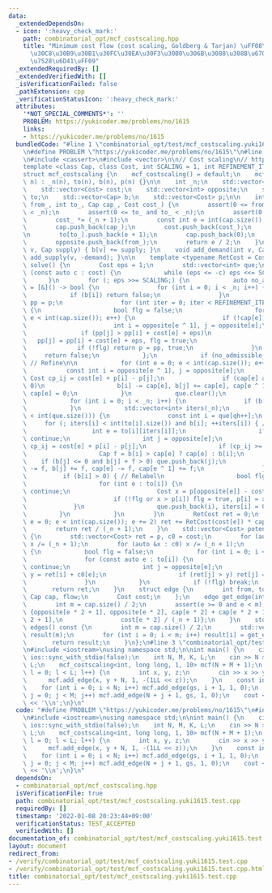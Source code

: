 ```yaml
---
data:
  _extendedDependsOn:
  - icon: ':heavy_check_mark:'
    path: combinatorial_opt/mcf_costscaling.hpp
    title: "Minimum cost flow (cost scaling, Goldberg & Tarjan) \uFF08\u30B3\u30B9\
      \u30C8\u30B9\u30B1\u30FC\u30EA\u30F3\u30B0\u306B\u3088\u308B\u6700\u5C0F\u8CBB\
      \u7528\u6D41\uFF09"
  _extendedRequiredBy: []
  _extendedVerifiedWith: []
  _isVerificationFailed: false
  _pathExtension: cpp
  _verificationStatusIcon: ':heavy_check_mark:'
  attributes:
    '*NOT_SPECIAL_COMMENTS*': ''
    PROBLEM: https://yukicoder.me/problems/no/1615
    links:
    - https://yukicoder.me/problems/no/1615
  bundledCode: "#line 1 \"combinatorial_opt/test/mcf_costscaling.yuki1615.test.cpp\"\
    \n#define PROBLEM \"https://yukicoder.me/problems/no/1615\"\n#line 2 \"combinatorial_opt/mcf_costscaling.hpp\"\
    \n#include <cassert>\n#include <vector>\n\n// Cost scaling\n// https://people.orie.cornell.edu/dpw/orie633/\n\
    template <class Cap, class Cost, int SCALING = 1, int REFINEMENT_ITER = 20>\n\
    struct mcf_costscaling {\n    mcf_costscaling() = default;\n    mcf_costscaling(int\
    \ n) : _n(n), to(n), b(n), p(n) {}\n\n    int _n;\n    std::vector<Cap> cap;\n\
    \    std::vector<Cost> cost;\n    std::vector<int> opposite;\n    std::vector<std::vector<int>>\
    \ to;\n    std::vector<Cap> b;\n    std::vector<Cost> p;\n\n    int add_edge(int\
    \ from_, int to_, Cap cap_, Cost cost_) {\n        assert(0 <= from_ and from_\
    \ < _n);\n        assert(0 <= to_ and to_ < _n);\n        assert(0 <= cap_);\n\
    \        cost_ *= (_n + 1);\n        const int e = int(cap.size());\n        to[from_].push_back(e);\n\
    \        cap.push_back(cap_);\n        cost.push_back(cost_);\n        opposite.push_back(to_);\n\
    \n        to[to_].push_back(e + 1);\n        cap.push_back(0);\n        cost.push_back(-cost_);\n\
    \        opposite.push_back(from_);\n        return e / 2;\n    }\n    void add_supply(int\
    \ v, Cap supply) { b[v] += supply; }\n    void add_demand(int v, Cap demand) {\
    \ add_supply(v, -demand); }\n\n    template <typename RetCost = Cost> RetCost\
    \ solve() {\n        Cost eps = 1;\n        std::vector<int> que;\n        for\
    \ (const auto c : cost) {\n            while (eps <= -c) eps <<= SCALING;\n  \
    \      }\n        for (; eps >>= SCALING;) {\n            auto no_admissible_cycle\
    \ = [&]() -> bool {\n                for (int i = 0; i < _n; i++) {\n        \
    \            if (b[i]) return false;\n                }\n                std::vector<Cost>\
    \ pp = p;\n                for (int iter = 0; iter < REFINEMENT_ITER; iter++)\
    \ {\n                    bool flg = false;\n                    for (int e = 0;\
    \ e < int(cap.size()); e++) {\n                        if (!cap[e]) continue;\n\
    \                        int i = opposite[e ^ 1], j = opposite[e];\n         \
    \               if (pp[j] > pp[i] + cost[e] + eps)\n                         \
    \   pp[j] = pp[i] + cost[e] + eps, flg = true;\n                    }\n      \
    \              if (!flg) return p = pp, true;\n                }\n           \
    \     return false;\n            };\n            if (no_admissible_cycle()) continue;\
    \ // Refine\n\n            for (int e = 0; e < int(cap.size()); e++) {\n     \
    \           const int i = opposite[e ^ 1], j = opposite[e];\n                const\
    \ Cost cp_ij = cost[e] + p[i] - p[j];\n                if (cap[e] and cp_ij <\
    \ 0)\n                    b[i] -= cap[e], b[j] += cap[e], cap[e ^ 1] += cap[e],\
    \ cap[e] = 0;\n            }\n            que.clear();\n            int qh = 0;\n\
    \            for (int i = 0; i < _n; i++) {\n                if (b[i] > 0) que.push_back(i);\n\
    \            }\n            std::vector<int> iters(_n);\n            while (qh\
    \ < int(que.size())) {\n                const int i = que[qh++];\n           \
    \     for (; iters[i] < int(to[i].size()) and b[i]; ++iters[i]) { // Push\n  \
    \                  int e = to[i][iters[i]];\n                    if (!cap[e])\
    \ continue;\n                    int j = opposite[e];\n                    Cost\
    \ cp_ij = cost[e] + p[i] - p[j];\n                    if (cp_ij >= 0) continue;\n\
    \                    Cap f = b[i] > cap[e] ? cap[e] : b[i];\n                \
    \    if (b[j] <= 0 and b[j] + f > 0) que.push_back(j);\n                    b[i]\
    \ -= f, b[j] += f, cap[e] -= f, cap[e ^ 1] += f;\n                }\n\n      \
    \          if (b[i] > 0) { // Relabel\n                    bool flg = false;\n\
    \                    for (int e : to[i]) {\n                        if (!cap[e])\
    \ continue;\n                        Cost x = p[opposite[e]] - cost[e] - eps;\n\
    \                        if (!flg or x > p[i]) flg = true, p[i] = x;\n       \
    \             }\n                    que.push_back(i), iters[i] = 0;\n       \
    \         }\n            }\n        }\n        RetCost ret = 0;\n        for (int\
    \ e = 0; e < int(cap.size()); e += 2) ret += RetCost(cost[e]) * cap[e ^ 1];\n\
    \        return ret / (_n + 1);\n    }\n    std::vector<Cost> potential() const\
    \ {\n        std::vector<Cost> ret = p, c0 = cost;\n        for (auto &x : ret)\
    \ x /= (_n + 1);\n        for (auto &x : c0) x /= (_n + 1);\n        while (true)\
    \ {\n            bool flg = false;\n            for (int i = 0; i < _n; i++) {\n\
    \                for (const auto e : to[i]) {\n                    if (!cap[e])\
    \ continue;\n                    int j = opposite[e];\n                    auto\
    \ y = ret[i] + c0[e];\n                    if (ret[j] > y) ret[j] = y, flg = true;\n\
    \                }\n            }\n            if (!flg) break;\n        }\n \
    \       return ret;\n    }\n    struct edge {\n        int from, to;\n       \
    \ Cap cap, flow;\n        Cost cost;\n    };\n    edge get_edge(int e) const {\n\
    \        int m = cap.size() / 2;\n        assert(e >= 0 and e < m);\n        return\
    \ {opposite[e * 2 + 1], opposite[e * 2], cap[e * 2] + cap[e * 2 + 1], cap[e *\
    \ 2 + 1],\n                cost[e * 2] / (_n + 1)};\n    }\n    std::vector<edge>\
    \ edges() const {\n        int m = cap.size() / 2;\n        std::vector<edge>\
    \ result(m);\n        for (int i = 0; i < m; i++) result[i] = get_edge(i);\n \
    \       return result;\n    }\n};\n#line 3 \"combinatorial_opt/test/mcf_costscaling.yuki1615.test.cpp\"\
    \n#include <iostream>\nusing namespace std;\n\nint main() {\n    cin.tie(nullptr),\
    \ ios::sync_with_stdio(false);\n    int N, M, K, L;\n    cin >> N >> M >> K >>\
    \ L;\n    mcf_costscaling<int, long long, 1, 10> mcf(N + M + 1);\n    for (int\
    \ l = 0; l < L; l++) {\n        int x, y, z;\n        cin >> x >> y >> z;\n  \
    \      mcf.add_edge(x, y + N, 1, -(1LL << z));\n    }\n    const int gs = 0;\n\
    \    for (int i = 0; i < N; i++) mcf.add_edge(gs, i + 1, 1, 0);\n    for (int\
    \ j = 0; j < M; j++) mcf.add_edge(N + j + 1, gs, 1, 0);\n    cout << -mcf.solve()\
    \ << '\\n';\n}\n"
  code: "#define PROBLEM \"https://yukicoder.me/problems/no/1615\"\n#include \"../mcf_costscaling.hpp\"\
    \n#include <iostream>\nusing namespace std;\n\nint main() {\n    cin.tie(nullptr),\
    \ ios::sync_with_stdio(false);\n    int N, M, K, L;\n    cin >> N >> M >> K >>\
    \ L;\n    mcf_costscaling<int, long long, 1, 10> mcf(N + M + 1);\n    for (int\
    \ l = 0; l < L; l++) {\n        int x, y, z;\n        cin >> x >> y >> z;\n  \
    \      mcf.add_edge(x, y + N, 1, -(1LL << z));\n    }\n    const int gs = 0;\n\
    \    for (int i = 0; i < N; i++) mcf.add_edge(gs, i + 1, 1, 0);\n    for (int\
    \ j = 0; j < M; j++) mcf.add_edge(N + j + 1, gs, 1, 0);\n    cout << -mcf.solve()\
    \ << '\\n';\n}\n"
  dependsOn:
  - combinatorial_opt/mcf_costscaling.hpp
  isVerificationFile: true
  path: combinatorial_opt/test/mcf_costscaling.yuki1615.test.cpp
  requiredBy: []
  timestamp: '2022-01-08 20:23:44+09:00'
  verificationStatus: TEST_ACCEPTED
  verifiedWith: []
documentation_of: combinatorial_opt/test/mcf_costscaling.yuki1615.test.cpp
layout: document
redirect_from:
- /verify/combinatorial_opt/test/mcf_costscaling.yuki1615.test.cpp
- /verify/combinatorial_opt/test/mcf_costscaling.yuki1615.test.cpp.html
title: combinatorial_opt/test/mcf_costscaling.yuki1615.test.cpp
---
```

